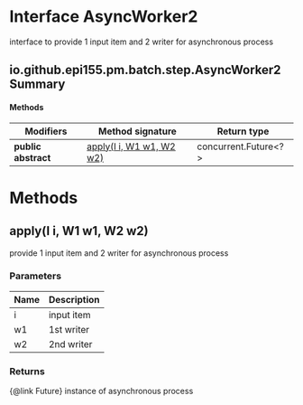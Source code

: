 Interface AsyncWorker2
======================
interface to provide 1 input item and 2 writer for asynchronous process

io.github.epi155.pm.batch.step.AsyncWorker2 Summary
-------
#### Methods
| Modifiers           | Method signature                                  | Return type          |
| ------------------- | ------------------------------------------------- | -------------------- |
| **public abstract** | [apply(I i, W1 w1, W2 w2)](#applyi-i-w1-w1-w2-w2) | concurrent.Future<?> |

Methods
=======
apply(I i, W1 w1, W2 w2)
------------------------
provide 1 input item and 2 writer for asynchronous process

### Parameters

| Name | Description |
| ---- | ----------- |
| i    | input item  |
| w1   | 1st writer  |
| w2   | 2nd writer  |

### Returns

{@link Future} instance of asynchronous process


